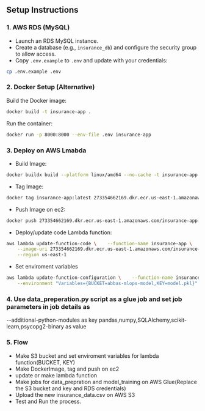 ## Setup Instructions

### 1. AWS RDS (MySQL)
- Launch an RDS MySQL instance.
- Create a database (e.g., `insurance_db`) and configure the security group to allow access.
- Copy `.env.example` to `.env` and update with your credentials:
```sh
cp .env.example .env
```

### 2. Docker Setup (Alternative)

Build the Docker image:
```sh
docker build -t insurance-app .
```

Run the container:
```sh
docker run -p 8000:8000 --env-file .env insurance-app
```
### 3. Deploy on AWS Lmabda

- Build Image:

```sh
docker buildx build --platform linux/amd64 --no-cache -t insurance-app . -f Dockerfile.aws
```

- Tag Image:

```sh
docker tag insurance-app:latest 273354662169.dkr.ecr.us-east-1.amazonaws.com/insurance-app:latest 
```
- Push Image on ec2:

```sh
docker push 273354662169.dkr.ecr.us-east-1.amazonaws.com/insurance-app:latest
```
- Deploy/update code Lambda function:

```sh
aws lambda update-function-code \    --function-name insurance-app \
    --image-uri 273354662169.dkr.ecr.us-east-1.amazonaws.com/insurance-app:latest \
    --region us-east-1
  ```

- Set enviroment variables

```sh
aws lambda update-function-configuration \    --function-name insurance-app \
    --environment "Variables={BUCKET=abbas-mlops-model,KEY=model.pkl}"
  ```

### 4. Use data_preperation.py script as a glue job and set job parameters in job details as 

--additional-python-modules as key
pandas,numpy,SQLAlchemy,scikit-learn,psycopg2-binary as value

### 5. Flow

- Make S3 bucket and set enviroment variables for lambda function(BUCKET, KEY)
- Make DockerImage, tag and push on ec2
- update or make lambda function
- Make jobs for data_prepration and model_training on AWS Glue(Replace the S3 bucket and key and RDS credentials)
- Upload the new insurance_data.csv on AWS S3
- Test and Run the process. 